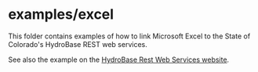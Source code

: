 # examples/excel

This folder contains examples of how to link Microsoft Excel to the State of Colorado's HydroBase REST web services.

See also the example on the [HydroBase Rest Web Services website](https://dwr.state.co.us/rest/get/help).
